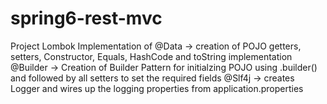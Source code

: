 # spring6-rest-mvc

Project Lombok Implementation of 
@Data -> creation of POJO getters, setters, Constructor, Equals, HashCode and toString implementation
@Builder -> Creation of Builder Pattern for initialzing POJO using .builder() and followed by all setters to set the required fields
@Slf4j -> creates Logger and wires up the logging properties from application.properties
